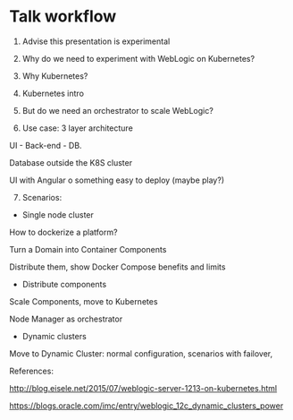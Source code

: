 # Talk workflow

1. Advise this presentation is experimental

2. Why do we need to experiment with WebLogic on Kubernetes?

3. Why Kubernetes?

4. Kubernetes intro

5. But do we need an orchestrator to scale WebLogic?

6. Use case: 3 layer architecture

UI - Back-end - DB.

Database outside the K8S cluster

UI with Angular o something easy to deploy (maybe play?)

7. Scenarios:

- Single node cluster

How to dockerize a platform?

Turn a Domain into Container Components

Distribute them, show Docker Compose benefits and limits

- Distribute components

Scale Components, move to Kubernetes

Node Manager as orchestrator

- Dynamic clusters

Move to Dynamic Cluster: normal configuration, scenarios with failover,

References:

http://blog.eisele.net/2015/07/weblogic-server-1213-on-kubernetes.html

https://blogs.oracle.com/imc/entry/weblogic_12c_dynamic_clusters_power
